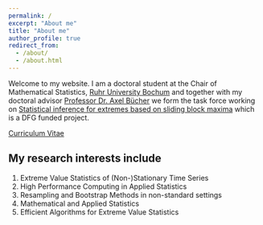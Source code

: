 ```yaml
---
permalink: /
excerpt: "About me"
title: "About me"
author_profile: true
redirect_from: 
  - /about/
  - /about.html
---
```


Welcome to my website. I am a doctoral student at the Chair of Mathematical Statistics, [Ruhr University Bochum](https://math.ruhr-uni-bochum.de/en/faculty/professorships/stochastics/group-buecher/) and together with my doctoral advisor [Professor Dr. Axel Bücher](https://math.ruhr-uni-bochum.de/en/faculty/professorships/stochastics/group-buecher/staff/axel-buecher/) we form the task force working on [Statistical inference for extremes based on sliding block maxima](https://gepris.dfg.de/gepris/projekt/465665892) which is a DFG funded project.

[Curriculum Vitae](https://torbenstaud.github.io/cv/)


My research interests include
------
1. Extreme Value Statistics of (Non-)Stationary Time Series
2. High Performance Computing in Applied Statistics
3. Resampling and Bootstrap Methods in non-standard settings
4. Mathematical and Applied Statistics
5. Efficient Algorithms for Extreme Value Statistics


